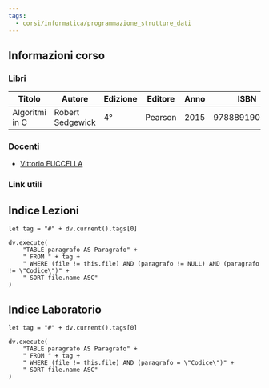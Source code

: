 ```yaml
---
tags:
  - corsi/informatica/programmazione_strutture_dati
---
```


## Informazioni corso

### Libri
| Titolo         | Autore           | Edizione | Editore | Anno | ISBN          | Note |
| -------------- | ---------------- | -------- | ------- | ---- | ------------- | ---- |
| Algoritmi in C | Robert Sedgewick | 4°       | Pearson | 2015 | 9788891900746 |      |

### Docenti
- [Vittorio FUCCELLA](https://docenti.unisa.it/004376/home)

### Link utili

## Indice Lezioni

```dataviewjs
let tag = "#" + dv.current().tags[0]

dv.execute(
	"TABLE paragrafo AS Paragrafo" +
	" FROM " + tag +
	" WHERE (file != this.file) AND (paragrafo != NULL) AND (paragrafo != \"Codice\")" +
	" SORT file.name ASC"
)
```

## Indice Laboratorio

```dataviewjs
let tag = "#" + dv.current().tags[0]

dv.execute(
	"TABLE paragrafo AS Paragrafo" +
	" FROM " + tag +
	" WHERE (file != this.file) AND (paragrafo = \"Codice\")" +
	" SORT file.name ASC"
)

```


